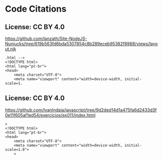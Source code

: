 # Code Citations

## License: CC BY 4.0
https://github.com/lanzath/Site-NodeJS-Nunjucks/tree/619b563fd6bda5307854c8b289eceb95382f8988/views/layout.njk

```
.html -->
<!DOCTYPE html>  
<html lang="pt-br">  
<head>  
    <meta charset="UTF-8">  
    <meta name="viewport" content="width=device-width, initial-scale=1.
```

## License: CC BY 4.0
https://github.com/IvanIndaia/javascript/tree/9d2ded14d1a475fa6d2433d3f0e11f605af1ed54/exercicios/ex011/index.html

```
>
<!DOCTYPE html>  
<html lang="pt-br">  
<head>  
    <meta charset="UTF-8">  
    <meta name="viewport" content="width=device-width, initial-scale=1.0">  
    <
```


